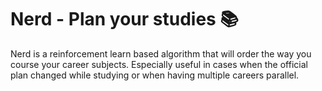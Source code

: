 # Nerd - Plan your studies 📚
Nerd is a reinforcement learn based algorithm that will order the way you course your career subjects. Especially useful in cases when the official plan changed while studying or when having multiple careers parallel.
 
